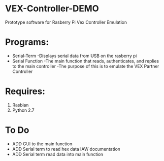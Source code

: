 # VEX-Controller-DEMO
Prototype software for Rasberry Pi Vex Controller Emulation

# Programs:
+ Serial-Term
  -Displays serial data from USB on the rasberry pi
+ Serial Function
  -The main function that reads, authenticates, and replies to the main controller
  -The purpose of this is to emulate the VEX Partner Controller

# Requires:
1. Rasbian
2. Python 2.7

# To Do
+ ADD GUI to the main function
+ ADD Serial term to read hex data IAW documentation
+ ADD Serial term read data into main function
